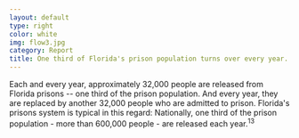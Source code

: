 ```yaml
---
layout: default
type: right
color: white
img: flow3.jpg
category: Report
title: One third of Florida's prison population turns over every year.
---
```

Each and every year, approximately 32,000 people are released from Florida prisons -- one third of the prison population. And every year, they are replaced by another 32,000 people who are admitted to prison. Florida's prisons system is typical in this regard: Nationally, one third of the prison population - more than 600,000 people - are released each year.<sup>13</sup>


